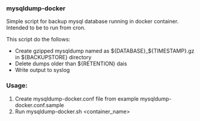 ### mysqldump-docker

Simple script for backup mysql database running in docker container.  
Intended to be to run from cron.

This script do the follows:

- Create gzipped mysqldump named as ${DATABASE}_${TIMESTAMP}.gz in ${BACKUPSTORE} directory
- Delete dumps older than ${RETENTION} dais
- Write output to syslog

### Usage:

1. Create mysqldump-docker.conf file from example mysqldump-docker.conf.sample
2. Run mysqldump-docker.sh <container_name> <database>
